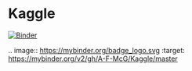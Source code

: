 # Kaggle

[![Binder](https://mybinder.org/badge_logo.svg)](https://mybinder.org/v2/gh/A-F-McG/Kaggle/master)




.. image:: https://mybinder.org/badge_logo.svg :target: https://mybinder.org/v2/gh/A-F-McG/Kaggle/master
